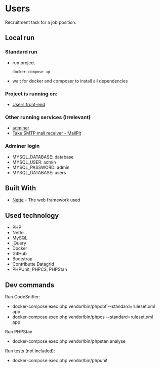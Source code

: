 # Users

Recruitment task for a job position.<br>

## Local run

### Standard run
- run project
  ```shell
  docker-compose up
  ```
- wait for docker and composer to install all dependencies

### Project is running on:
- [Users front-end](http://users.localhost)

### Other running services (Irrelevant)
- [adminer](http://adminer.localhost/)
- [Fake SMTP mail receiver - MailPit](http://mail.localhost/)

### Adminer login
- MYSQL_DATABASE: database
- MYSQL_USER: admin
- MYSQL_PASSWORD: admin
- MYSQL_DATABASE: users


## Built With

* [Nette](https://nette.org/en/) - The web framework used

## Used technology

* PHP
* Nette
* MySQL
* jQuery
* Docker
* GitHub
* Bootstrap
* Contributte Datagrid
* PHPUnit, PHPCS, PHPStan

## Dev commands

Run CodeSniffer:
- docker-compose exec php vendor/bin/phpcbf --standard=ruleset.xml app
- docker-compose exec php vendor/bin/phpcs --standard=ruleset.xml app

Run PHPStan
- docker-compose exec php vendor/bin/phpstan analyse

Run tests (not included):
- docker-compose exec php vendor/bin/phpunit